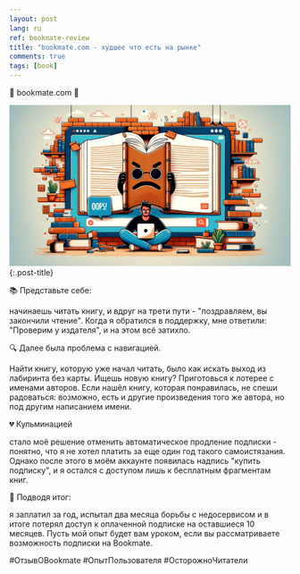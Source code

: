 ```yaml
---
layout: post
lang: ru
ref: bookmate-review
title: "bookmate.com - худшее что есть на рынке"
comments: true
tags: [book]
---
```


🚨 bookmate.com 🚨

![](/images/bookmate.png){:.post-title}

📚 Представьте себе: 

начинаешь читать книгу, и вдруг на трети пути - "поздравляем, вы закончили чтение". 
Когда я обратился в поддержку, мне ответили: "Проверим у издателя", и на этом всё затихло.

🔍 Далее была проблема с навигацией. 

Найти книгу, которую уже начал читать, было как искать выход из лабиринта без карты.
Ищешь новую книгу? Приготовься к лотерее с именами авторов. 
Если нашёл книгу, которая понравилась, не спеши радоваться: возможно, 
есть и другие произведения того же автора, но под другим написанием имени.

💔 Кульминацией

стало моё решение отменить автоматическое продление подписки - понятно, что я не хотел платить за еще один 
год такого самоистязания. Однако после этого в моём аккаунте появилась надпись "купить подписку", 
и я остался с доступом лишь к бесплатным фрагментам книг.

💸 Подводя итог: 

я заплатил за год, испытал два месяца борьбы с недосервисом и в итоге потерял доступ к 
оплаченной подписке на оставшиеся 10 месяцев. 
Пусть мой опыт будет вам уроком, если вы рассматриваете возможность подписки на Bookmate. 

#ОтзывОBookmate #ОпытПользователя #ОсторожноЧитатели
